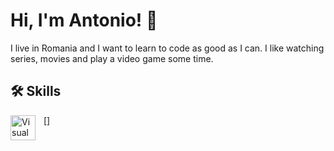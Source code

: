 
# Hi, I'm Antonio! 👋


I live in Romania and I want to learn to code as good as I can. I like watching series, movies and play a video game some time.
## 🛠 Skills

[<img align="left" alt="Visual Studio Code" width="40px" src="https://cdn.jsdelivr.net/gh/devicons/devicon/icons/python/python-original.svg" style="padding-right:10px;" />]   

